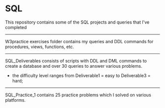 # SQL
This repository contains some of the SQL projects and queries that I've completed
**************************************************************************************************
W3practice exercises folder contains my queries and DDL commands for procedures, views, functions, etc. 
*************************************************************************************************
SQL_Deliverables consists of scripts with DDL and DML commands to create a database and over 30 queries to answer various problems. 
- the difficulty level ranges from Deliverable1 = easy to Deliverable3 = hard; 
**************************************************************************************************
SQL_Practice_1 contains 25 practice problems which I solved on various platforms. 
